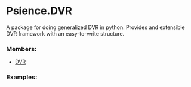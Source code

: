 # <a id="Psience.DVR">Psience.DVR</a>
    
A package for doing generalized DVR in python.
Provides and extensible DVR framework with an easy-to-write structure.

### Members:

  - [DVR](DVR/DVR/DVR.md)

### Examples:

